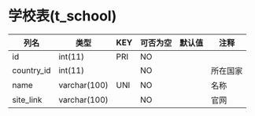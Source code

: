 # 学校表(t_school)
| 列名 | 类型 | KEY | 可否为空 | 默认值 | 注释 |
| ---- | ---- | ---- | ---- | ---- | ----  |
| id | int(11) | PRI | NO |  |  |
| country_id | int(11) |  | NO |  | 所在国家 |
| name | varchar(100) | UNI | NO |  | 名称 |
| site_link | varchar(100) |  | NO |  | 官网 |